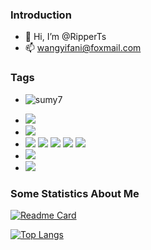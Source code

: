 ### Introduction

- 👋 Hi, I’m @RipperTs
- 📫 wangyifani@foxmail.com

### Tags
+ ![sumy7](https://komarev.com/ghpvc/?username=ripperts)
- [![](https://img.shields.io/badge/OS-Arch%20Linux-33aadd?style=flat-square&logo=arch-linux&logoColor=ffffff)](https://www.archlinux.org/)
- [![](https://img.shields.io/badge/macOS-Hackintosh-292e33?style=flat-square&logo=apple&logoColor=ffffff)](https://www.tonymacx86.com/)
- [![](https://img.shields.io/badge/-Java-007396?style=flat-square&logo=Java&logoColor=ffffff)](https://reactjs.org/) [![](https://img.shields.io/badge/-PHP-007396?style=flat-square&logo=PHP&logoColor=ffffff)](https://reactjs.org/) [![](https://img.shields.io/badge/-Go-007396?style=flat-square&logo=Go&logoColor=ffffff)](https://reactjs.org/) [![](https://img.shields.io/badge/-Python-007396?style=flat-square&logo=Python&logoColor=ffffff)](https://reactjs.org/) [![](https://img.shields.io/badge/-Vue-007396?style=flat-square&logo=Vue&logoColor=ffffff)](https://reactjs.org/)
- ![](https://img.shields.io/badge/-Nintendo%20Switch-e60012?style=flat-square&logo=nintendo%20switch&logoColor=ffffff)
- [![](https://img.shields.io/badge/Steam-171a21?style=flat-square&logo=steam&logoColor=ffffff)](https://steamcommunity.com/id/antzuhl)

### Some Statistics About Me

[![Readme Card](https://github-readme-stats.vercel.app/api?username=ripperts&show_icons=true&title_color=ffffff&icon_color=bb2acf&text_color=daf7dc&bg_color=151515)](https://github.com/anuraghazra/github-readme-stats)

[![Top Langs](https://github-readme-stats.vercel.app/api/top-langs/?username=ripperts&layout=compact&exclude_repo=ripperts.github.io&title_color=ffffff&icon_color=bb2acf&text_color=daf7dc&bg_color=151515)](https://github.com/anuraghazra/github-readme-stats)

<!---
RipperTs/RipperTs is a ✨ special ✨ repository because its `README.md` (this file) appears on your GitHub profile.
You can click the Preview link to take a look at your changes.
--->

